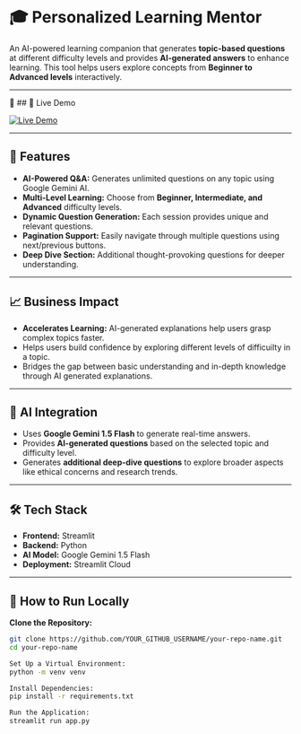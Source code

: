 
# 🎓 Personalized Learning Mentor  

An AI-powered learning companion that generates **topic-based questions** at different difficulty levels and provides **AI-generated answers** to enhance learning. This tool helps users explore concepts from **Beginner to Advanced levels** interactively.  

---
  
🔗 ## 🚀 Live Demo  

[![Live Demo](https://img.shields.io/badge/Streamlit-Live%20Demo-red?style=for-the-badge&logo=streamlit)](https://personalized-learning-mentor-a6b4xmyyhxtqeq6vpnytf2.streamlit.app/)


---

## 📌 Features  

- **AI-Powered Q&A:** Generates unlimited questions on any topic using Google Gemini AI.  
- **Multi-Level Learning:** Choose from **Beginner, Intermediate, and Advanced** difficulty levels.  
- **Dynamic Question Generation:** Each session provides unique and relevant questions.  
- **Pagination Support:** Easily navigate through multiple questions using next/previous buttons.  
- **Deep Dive Section:** Additional thought-provoking questions for deeper understanding.  

---

## 📈 Business Impact  

- **Accelerates Learning:** AI-generated explanations help users grasp complex topics faster.  
-   Helps users build confidence by exploring different levels of difficuilty in a topic. 
-   Bridges the gap between basic understanding and in-depth knowledge through AI generated explanations. 

---

## 🧠 AI Integration  

- Uses **Google Gemini 1.5 Flash** to generate real-time answers.    
- Provides **AI-generated questions** based on the selected topic and difficulty level.  
- Generates **additional deep-dive questions** to explore broader aspects like ethical concerns and research trends.  
  

---

## 🛠️ Tech Stack  

- **Frontend:** Streamlit  
- **Backend:** Python  
- **AI Model:** Google Gemini 1.5 Flash  
- **Deployment:** Streamlit Cloud  

---

## 📂 How to Run Locally  

 **Clone the Repository:**  
   ```sh
   git clone https://github.com/YOUR_GITHUB_USERNAME/your-repo-name.git
   cd your-repo-name
   
   Set Up a Virtual Environment:
   python -m venv venv
   
   Install Dependencies:
   pip install -r requirements.txt
   
   Run the Application:
   streamlit run app.py


